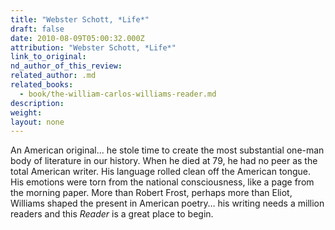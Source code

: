 ```yaml
---
title: "Webster Schott, *Life*"
draft: false
date: 2010-08-09T05:00:32.000Z
attribution: "Webster Schott, *Life*"
link_to_original:
nd_author_of_this_review:
related_author: .md
related_books:
  - book/the-william-carlos-williams-reader.md
description:
weight:
layout: none
---
```

An American original... he stole time to create the most substantial one-man body of literature in our history. When he died at 79, he had no peer as the total American writer. His language rolled clean off the American tongue. His emotions were torn from the national consciousness, like a page from the morning paper. More than Robert Frost, perhaps more than Eliot, Williams shaped the present in American poetry… his writing needs a million readers and this *Reader* is a great place to begin.

